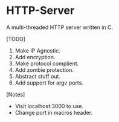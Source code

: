 # HTTP-Server

A multi-threaded HTTP server written in C.

[TODO]
 1. Make IP Agnostic.
 2. Add encryption.
 3. Make protocol complient.
 4. Add zombie protection.
 5. Abstract stuff out.
 6. Add support for argv ports.

[Notes]
- Visit localhost:3000 to use.
- Change port in macros header.
